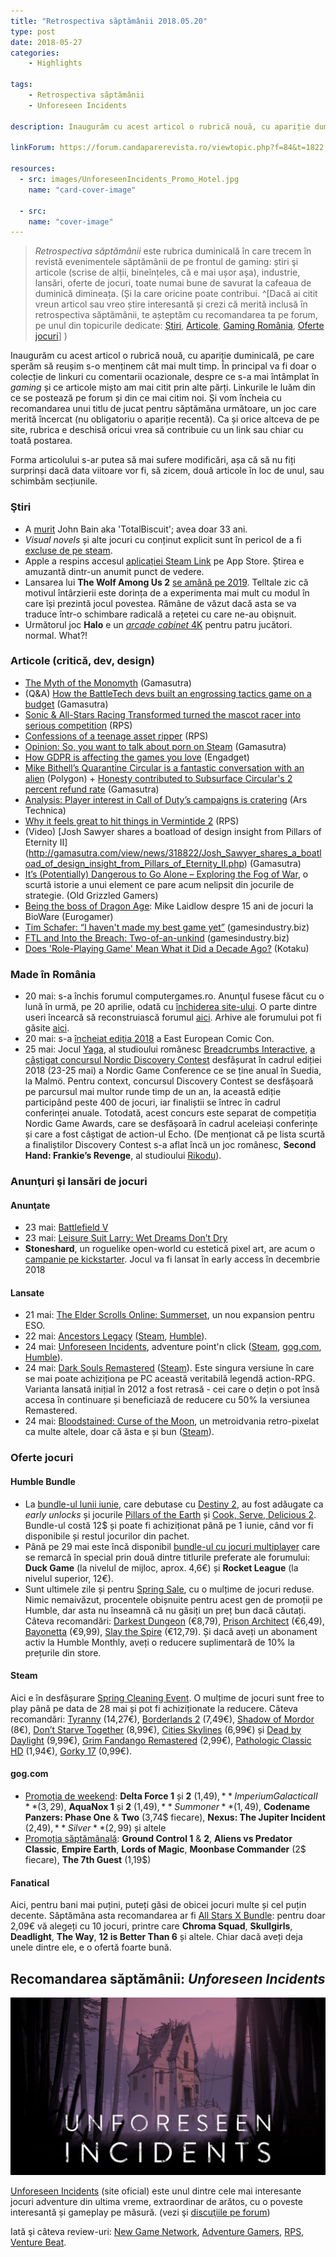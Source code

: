 ```yaml
---
title: "Retrospectiva săptămânii 2018.05.20"
type: post
date: 2018-05-27
categories:
    - Highlights

tags:
    - Retrospectiva săptămânii
    - Unforeseen Incidents

description: Inaugurăm cu acest articol o rubrică nouă, cu apariție duminicală, pe care sperăm să reușim s-o menținem cât mai mult timp. În principal va fi doar o colecție de linkuri, cu comentarii ocazionale, despre ce s-a mai întâmplat în _gaming_ și ce articole mișto am mai citit prin alte părți. Linkurile le luăm din ce se postează pe forum și din ce mai citim noi. Ca și orice altceva de pe site, rubrica e deschisă oricui vrea să contribuie cu un link sau chiar cu toată postarea dintr-o săptămână.

linkForum: https://forum.candaparerevista.ro/viewtopic.php?f=84&t=1822

resources:
  - src: images/UnforeseenIncidents_Promo_Hotel.jpg
    name: "card-cover-image"

  - src:
    name: "cover-image"
---
```

> _Retrospectiva săptămânii_ este rubrica duminicală în care trecem în revistă evenimentele săptămânii de pe frontul de gaming: știri şi articole (scrise de alții, bineînțeles, că e mai ușor aşa), industrie, lansări, oferte de jocuri, toate numai bune de savurat la cafeaua de duminică dimineața. (Și la care oricine poate contribui. ^[Dacă ai citit vreun articol sau vreo știre interesantă și crezi că merită inclusă în retrospectiva săptămânii, te așteptăm cu recomandarea ta pe forum, pe unul din topicurile dedicate: [Știri](https://forum.candaparerevista.ro/viewtopic.php?f=4&t=46), [Articole](https://forum.candaparerevista.ro/viewtopic.php?f=4&t=206), [Gaming România](https://forum.candaparerevista.ro/viewtopic.php?f=4&t=1622), [Oferte jocuri](https://forum.candaparerevista.ro/viewtopic.php?f=62&t=25)] )

Inaugurăm cu acest articol o rubrică nouă, cu apariție duminicală, pe care sperăm să reușim s-o menținem cât mai mult timp. În principal va fi doar o colecție de linkuri cu comentarii ocazionale, despre ce s-a mai întâmplat în _gaming_ și ce articole mișto am mai citit prin alte părți. Linkurile le luăm din ce se postează pe forum și din ce mai citim noi. Și vom încheia cu recomandarea unui titlu de jucat pentru săptămâna următoare, un joc care merită încercat (nu obligatoriu o apariție recentă). Ca și orice altceva de pe site, rubrica e deschisă oricui vrea să contribuie cu un link sau chiar cu toată postarea.

Forma articolului s-ar putea să mai sufere modificări, așa că să nu fiți surprinși dacă data viitoare vor fi, să zicem, două articole în loc de unul, sau schimbăm secțiunile.

### Ştiri
* A [murit](https://zonait.tv/criticul-de-jocuri-john-bain-a-decedat/) John Bain aka 'TotalBiscuit'; avea doar 33 ani. 
* _Visual novels_ și alte jocuri cu conținut explicit sunt în pericol de a fi [excluse de pe steam](http://gamasutra.com/view/news/318380/Valve_threatens_to_pull_games_now_deemed_sexually_explicit_from_Steam.php).
* Apple a respins accesul [aplicației Steam Link](https://arstechnica.com/gaming/2018/05/valve-apple-wont-let-the-steam-link-app-on-the-ios/) pe App Store. Știrea e amuzantă dintr-un anumit punct de vedere.
* Lansarea lui **The Wolf Among Us 2** [se amână pe 2019](https://telltale.com/news/2018/05/the-wolf-among-us-2-coming-in-2019/). Telltale zic că motivul întârzierii este dorința de a experimenta mai mult cu modul în care își prezintă jocul povestea. Rămâne de văzut dacă asta se va traduce într-o schimbare radicală a rețetei cu care ne-au obișnuit.
* Următorul joc **Halo** e un [_arcade cabinet_ 4K](https://www.halowaypoint.com/en-us/news/first-look-halo-fireteam-raven-arcade-experience) pentru patru jucători. normal. What?!

### Articole (critică, dev, design)
* [The Myth of the Monomyth](http://www.gamasutra.com/blogs/WolfgangWalk/20180514/318014/The_Myth_of_the_Monomyth.php) (Gamasutra)
* (Q&A) [How the BattleTech devs built an engrossing tactics game on a budget](http://gamasutra.com/view/news/318335/How_the_BattleTech_devs_built_an_engrossing_tactics_game_on_a_budget.php) (Gamasutra)
* [Sonic & All-Stars Racing Transformed turned the mascot racer into serious competition](https://www.rockpapershotgun.com/2018/05/24/sonic-all-stars-racing-transformed-turned-the-mascot-racer-into-serious-competition/) (RPS)
* [Confessions of a teenage asset ripper](https://www.rockpapershotgun.com/2018/05/24/confessions-of-a-teenage-asset-ripper/) (RPS)
* [Opinion: So, you want to talk about porn on Steam](http://gamasutra.com/view/news/318836/Opinion_So_you_want_to_talk_about_porn_on_Steam.php) (Gamasutra)
* [How GDPR is affecting the games you love](https://www.engadget.com/2018/05/26/how-gdpr-is-affecting-the-games-you-love/) (Engadget)
* [Mike Bithell’s Quarantine Circular is a fantastic conversation with an alien](https://www.polygon.com/2018/5/22/17376610/quarantine-circular-review-pc-mike-bithell) (Polygon) + [Honesty contributed to Subsurface Circular's 2 percent refund rate](http://gamasutra.com/view/news/318848/Honesty_contributed_to_Subsurface_Circulars_2_percent_refund_rate.php) (Gamasutra)
* [Analysis: Player interest in Call of Duty’s campaigns is cratering](https://arstechnica.com/gaming/2018/05/analysis-player-interest-in-call-of-dutys-campaigns-is-cratering/) (Ars Technica)
* [Why it feels great to hit things in Vermintide 2](https://www.rockpapershotgun.com/2018/05/23/why-it-feels-great-to-hit-things-in-vermintide-2/) (RPS)
* (Video) [Josh Sawyer shares a boatload of design insight from Pillars of Eternity II] (http://gamasutra.com/view/news/318822/Josh_Sawyer_shares_a_boatload_of_design_insight_from_Pillars_of_Eternity_II.php) (Gamasutra)
* [It’s (Potentially) Dangerous to Go Alone – Exploring the Fog of War](https://oldgrizzledgamers.com/idle-thoughts/the-fog-of-war-a-brief-history/), o scurtă istorie a unui element ce pare acum nelipsit din jocurile de strategie. (Old Grizzled Gamers)
* [Being the boss of Dragon Age](https://www.eurogamer.net/articles/2018-05-25-being-the-boss-of-dragon-age): Mike Laidlow despre 15 ani de jocuri la BioWare (Eurogamer)
* [Tim Schafer: “I haven't made my best game yet”](https://www.gamesindustry.biz/articles/2018-05-23-tim-schafer-i-havent-made-my-best-game-yet) (gamesindustry.biz)
* [FTL and Into the Breach: Two-of-an-unkind](https://www.gamesindustry.biz/articles/2018-05-23-ftl-and-into-the-breach-two-of-an-unkind) (gamesindustry.biz)
* [Does 'Role-Playing Game' Mean What it Did a Decade Ago?](http://www.kotaku.co.uk/2018/05/30/does-role-playing-game-mean-what-it-did-a-decade-ago) (Kotaku)

### Made în România
* 20 mai: s-a închis forumul computergames.ro. Anunţul fusese făcut cu o lună în urmă, pe 20 aprilie, odată cu [închiderea site-ului](https://www.paginademedia.ro/2018/04/site-ul-computergamesro-s-a-inchis-dupa-20-de-ani-de-ce). O parte dintre useri încearcă să reconstruiască forumul [aici](https://forum.computergamers.ro/). Arhive ale forumului pot fi găsite [aici](https://revistevechi.awiki.org/computer_games).
* 20 mai: s-a [încheiat ediţia 2018](https://zonait.tv/est-european-comic-con-2018-inca-o-editie-fara-cusur/) a East European Comic Con.
* 25 mai: Jocul [Yaga](http://yaga-game.com/), al studioului românesc [Breadcrumbs Interactive](https://breadcrumbsinteractive.com/), [a câștigat concursul Nordic Discovery Contest](https://discovery-contest.nordicgame.com/ngdc-season-ii-grand-finals-awards/) desfășurat în cadrul ediției 2018 (23-25 mai) a Nordic Game Conference ce se ține anual în Suedia, la Malmö. Pentru context, concursul Discovery Contest se desfășoară pe parcursul mai multor runde timp de un an, la această ediție participând peste 400 de jocuri, iar finaliștii se întrec în cadrul conferinței anuale. Totodată, acest concurs este separat de competiția Nordic Game Awards, care se desfășoară în cadrul aceleiași conferințe și care a fost câștigat de action-ul Echo. (De menționat că pe lista scurtă a finaliștilor Discovery Contest s-a aflat încă un joc românesc, **Second Hand: Frankie’s Revenge**, al studioului [Rikodu](http://www.rikodu.com/)).

### Anunţuri şi lansări de jocuri
#### Anunţate
* 23 mai: [Battlefield V](https://www.rockpapershotgun.com/2018/05/23/battlefield-v-is-about-making-friends-building-forts-and-daily-chores/)
* 23 mai: [Leisure Suit Larry: Wet Dreams Don’t Dry](https://www.hardcoregamer.com/2018/05/23/leisure-suit-larry-wet-dreams-dont-dry-officially-announced-for-2018/300093/)
* **Stoneshard**, un roguelike open-world cu estetică pixel art, are acum o [campanie pe kickstarter](https://www.kickstarter.com/projects/1926605606/stoneshard-open-world-roguelike-rpg-with-tactical). Jocul va fi lansat în early access în decembrie 2018

#### Lansate
* 21 mai: [The Elder Scrolls Online: Summerset](https://www.elderscrollsonline.com/en-us/updates/chapter/summerset), un nou expansion pentru ESO.
* 22 mai: [Ancestors Legacy](https://destructivecreations.pl/ancestors-legacy/) ([Steam](https://store.steampowered.com/app/620590/Ancestors_Legacy/), [Humble](https://www.humblebundle.com/store/ancestors-legacy)).
* 24 mai: [Unforeseen Incidents](http://www.unforeseen-incidents.com/), adventure point'n click ([Steam](https://store.steampowered.com/app/501790/Unforeseen_Incidents/), [gog.com](https://www.gog.com/game/unforeseen_incidents), [Humble](https://www.humblebundle.com/store/unforeseen-incidents)).
* 24 mai: [Dark Souls Remastered](https://www.bandainamcoent.com/games/ds-remastered) ([Steam](https://store.steampowered.com/app/570940/DARK_SOULS_REMASTERED/)). Este singura versiune în care se mai poate achiziționa pe PC această veritabilă legendă action-RPG. Varianta lansată inițial în 2012 a fost retrasă - cei care o dețin o pot însă accesa în continuare și beneficiază de reducere cu 50% la versiunea Remastered.
* 24 mai: [Bloodstained: Curse of the Moon](http://curseofthemoon.com/en/), un metroidvania retro-pixelat ca multe altele, doar că ăsta e și bun ([Steam](https://store.steampowered.com/app/838310/Bloodstained_Curse_of_the_Moon/)).

### Oferte jocuri
#### Humble Bundle
* La [bundle-ul lunii iunie](https://www.humblebundle.com/monthly), care debutase cu [Destiny 2](https://www.humblebundle.com/store/destiny-2), au fost adăugate ca _early unlocks_ și jocurile [Pillars of the Earth](https://www.humblebundle.com/store/ken-folletts-the-pillars-of-the-earth) și [Cook, Serve, Delicious 2](https://www.humblebundle.com/store/cook-serve-delicious-2). Bundle-ul costă 12$ și poate fi achiziționat până pe 1 iunie, când vor fi disponibile și restul jocurilor din pachet.
* Până pe 29 mai este încă disponibil [bundle-ul cu jocuri multiplayer](https://www.humblebundle.com/games/hooked-on-multiplayer-2018-bundle) care se remarcă în special prin două dintre titlurile preferate ale forumului: **Duck Game** (la nivelul de mijloc, aprox. 4,6€) și **Rocket League** (la nivelul superior, 12€).
* Sunt ultimele zile și pentru [Spring Sale](https://www.humblebundle.com/store), cu o mulțime de jocuri reduse. Nimic nemaivăzut, procentele obișnuite pentru acest gen de promoții pe Humble, dar asta nu înseamnă că nu găsiți un preț bun dacă căutați. Câteva recomandări: [Darkest Dungeon](https://www.humblebundle.com/store/darkest-dungeon) (€8,79), [Prison Architect](https://www.humblebundle.com/store/prison-architect) (€6,49), [Bayonetta](https://www.humblebundle.com/store/bayonetta) (€9,99), [Slay the Spire](https://www.humblebundle.com/store/slay-the-spire) (€12,79). Și dacă aveți un abonament activ la Humble Monthly, aveți o reducere suplimentară de 10% la prețurile din store.

#### Steam
Aici e în desfășurare [Spring Cleaning Event](https://store.steampowered.com/springcleaning). O mulțime de jocuri sunt free to play până pe data de 28 mai și pot fi achiziționate la reducere. Câteva recomandări: [Tyranny](https://store.steampowered.com/app/362960/Tyranny/) (14,27€), [Borderlands 2](https://store.steampowered.com/app/49520/Borderlands_2/) (7,49€), [Shadow of Mordor](https://store.steampowered.com/app/241930/Middleearth_Shadow_of_Mordor/) (8€), [Don’t Starve Together](https://store.steampowered.com/app/322330/Dont_Starve_Together/) (8,99€), [Cities Skylines](https://store.steampowered.com/app/255710/Cities_Skylines/) (6,99€) și [Dead by Daylight](https://store.steampowered.com/app/381210/Dead_by_Daylight/) (9,99€), [Grim Fandango Remastered](https://store.steampowered.com/app/316790/Grim_Fandango_Remastered/) (2,99€), [Pathologic Classic HD](https://store.steampowered.com/app/384110/Pathologic_Classic_HD/) (1,94€), [Gorky 17](https://store.steampowered.com/app/253920/Gorky_17/) (0,99€).

#### gog.com
* [Promoția de weekend](https://www.gog.com/promo/20180525_weekend_thq): **Delta Force 1** și **2** (1,49$), **Imperium Galactica II** (3,29$), **AquaNox 1** și **2** (1,49$), **Summoner** (1,49$), **Codename Panzers: Phase One** & **Two** (3,74$ fiecare), **Nexus: The Jupiter Incident** (2,49$), **Silver** (2,99$) și altele
* [Promoția săptămânală](https://www.gog.com/promo/20180521_weekly_sale): **Ground Control 1** & **2**, **Aliens vs Predator Classic**, **Empire Earth**, **Lords of Magic**, **Moonbase Commander** (2$ fiecare), **The 7th Guest** (1,19$)

#### Fanatical
Aici, pentru bani mai puțini, puteți găsi de obicei jocuri multe și cel puțin decente. Săptămâna asta recomandarea ar fi [All Stars X Bundle](https://www.fanatical.com/en/bundle/all-stars-x-bundle): pentru doar 2,09€ vă alegeți cu 10 jocuri, printre care **Chroma Squad**, **Skullgirls**, **Deadlight**, **The Way**, **12 is Better Than 6** și altele. Chiar dacă aveți deja unele dintre ele, e o ofertă foarte bună.



## Recomandarea săptămânii: _Unforeseen Incidents_

![](images/UnforeseenIncidents_Promo_HotelTitle.jpg)

[Unforeseen Incidents](http://www.unforeseen-incidents.com/) (site oficial) este unul dintre cele mai interesante jocuri adventure din ultima vreme, extraordinar de arătos, cu o poveste interesantă și gameplay pe măsură. (vezi şi [discuţiile pe forum](https://forum.candaparerevista.ro/viewtopic.php?f=8&t=1820))

Iată şi câteva review-uri: [New Game Network](https://www.newgamenetwork.com/article/1901/unforeseen-incidents-review/), [Adventure Gamers](https://adventuregamers.com/articles/view/35212), [RPS](https://www.rockpapershotgun.com/2018/05/25/wot-i-think-unforeseen-incidents/#more-546445), [Venture Beat](https://venturebeat.com/2018/05/29/unforeseen-incidents-review-a-mystery-with-a-few-too-many-punchlines/).